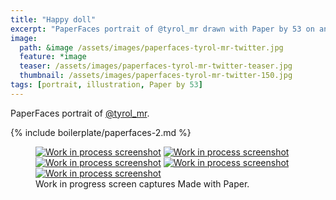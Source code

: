 ```yaml
---
title: "Happy doll"
excerpt: "PaperFaces portrait of @tyrol_mr drawn with Paper by 53 on an iPad."
image: 
  path: &image /assets/images/paperfaces-tyrol-mr-twitter.jpg 
  feature: *image
  teaser: /assets/images/paperfaces-tyrol-mr-twitter-teaser.jpg
  thumbnail: /assets/images/paperfaces-tyrol-mr-twitter-150.jpg
tags: [portrait, illustration, Paper by 53]
---
```


PaperFaces portrait of [@tyrol_mr](https://twitter.com/tyrol_mr).

{% include boilerplate/paperfaces-2.md %}

<figure class="third">
  <a href="/assets/images/paperfaces-tyrol-mr-process-1-lg.jpg"><img src="/assets/images/paperfaces-tyrol-mr-process-1-600.jpg" alt="Work in process screenshot"></a>
  <a href="/assets/images/paperfaces-tyrol-mr-process-2-lg.jpg"><img src="/assets/images/paperfaces-tyrol-mr-process-2-600.jpg" alt="Work in process screenshot"></a>
  <a href="/assets/images/paperfaces-tyrol-mr-process-3-lg.jpg"><img src="/assets/images/paperfaces-tyrol-mr-process-3-600.jpg" alt="Work in process screenshot"></a>
  <a href="/assets/images/paperfaces-tyrol-mr-process-4-lg.jpg"><img src="/assets/images/paperfaces-tyrol-mr-process-4-600.jpg" alt="Work in process screenshot"></a>
  <a href="/assets/images/paperfaces-tyrol-mr-process-5-lg.jpg"><img src="/assets/images/paperfaces-tyrol-mr-process-5-600.jpg" alt="Work in process screenshot"></a>
  <figcaption>Work in progress screen captures Made with Paper.</figcaption>
</figure>
